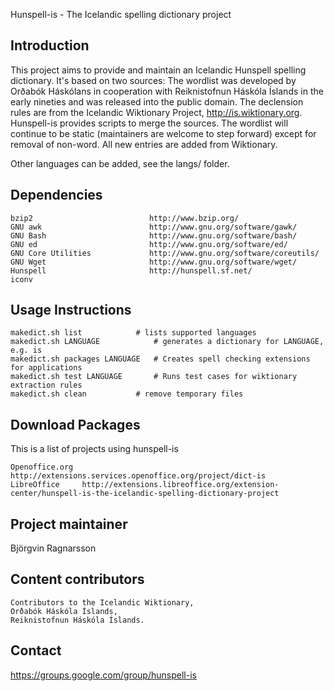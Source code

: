 Hunspell-is - The Icelandic spelling dictionary project


Introduction
------------
This project aims to provide and maintain an Icelandic Hunspell spelling
dictionary. It's based on two sources: The wordlist was developed by Orðabók
Háskólans in cooperation with Reiknistofnun Háskóla Íslands in the early
nineties and was released into the public domain. The declension rules are
from the Icelandic Wiktionary Project, http://is.wiktionary.org. Hunspell-is
provides scripts to merge the sources. The wordlist will continue to be static
(maintainers are welcome to step forward) except for removal of non-word. All
new entries are added from Wiktionary.

Other languages can be added, see the langs/ folder.


Dependencies
------------

	bzip2                          http://www.bzip.org/
	GNU awk                        http://www.gnu.org/software/gawk/
	GNU Bash                       http://www.gnu.org/software/bash/
	GNU ed                         http://www.gnu.org/software/ed/
	GNU Core Utilities             http://www.gnu.org/software/coreutils/
	GNU Wget                       http://www.gnu.org/software/wget/
	Hunspell                       http://hunspell.sf.net/
	iconv


Usage Instructions
------------------

	makedict.sh list			# lists supported languages
	makedict.sh LANGUAGE			# generates a dictionary for LANGUAGE, e.g. is
	makedict.sh packages LANGUAGE	# Creates spell checking extensions for applications
	makedict.sh test LANGUAGE		# Runs test cases for wiktionary extraction rules
	makedict.sh clean			# remove temporary files


Download Packages
-----------------
This is a list of projects using hunspell-is

	Openoffice.org		http://extensions.services.openoffice.org/project/dict-is
	LibreOffice		http://extensions.libreoffice.org/extension-center/hunspell-is-the-icelandic-spelling-dictionary-project


Project maintainer
------------------
Björgvin Ragnarsson


Content contributors
--------------------
	Contributors to the Icelandic Wiktionary,
	Orðabók Háskóla Íslands,
	Reiknistofnun Háskóla Íslands.


Contact
-------
https://groups.google.com/group/hunspell-is

